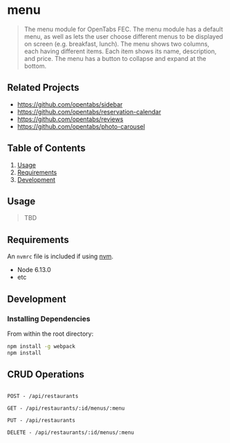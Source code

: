 # menu

> The menu module for OpenTabs FEC. The menu module has a default menu, as well as lets the user choose different menus to be displayed on screen (e.g. breakfast, lunch). The menu shows two columns, each having different items. Each item shows its name, description, and
price. The menu has a button to collapse and expand at the bottom.

## Related Projects

  - https://github.com/opentabs/sidebar
  - https://github.com/opentabs/reservation-calendar
  - https://github.com/opentabs/reviews
  - https://github.com/opentabs/photo-carousel

## Table of Contents

1. [Usage](#Usage)
1. [Requirements](#requirements)
1. [Development](#development)

## Usage

> TBD

## Requirements

An `nvmrc` file is included if using [nvm](https://github.com/creationix/nvm).

- Node 6.13.0
- etc

## Development

### Installing Dependencies

From within the root directory:

```sh
npm install -g webpack
npm install
```

## CRUD Operations 

```

POST - /api/restaurants

GET - /api/restaurants/:id/menus/:menu

PUT - /api/restaurants

DELETE - /api/restaurants/:id/menus/:menu

```

